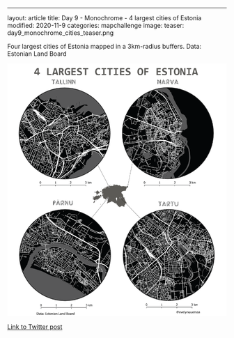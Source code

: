 ---
layout: article
title: Day 9 - Monochrome - 4 largest cities of Estonia
modified: 2020-11-9
categories: mapchallenge
image:
  teaser: day9_monochrome_cities_teaser.png

Four largest cities of Estonia mapped in a 3km-radius buffers.
Data: Estonian Land Board

![image of categories](../../images/day9_monochrome_cities.png)

[Link to Twitter post](https://twitter.com/evelynuuemaa/status/1325748948133421056)
